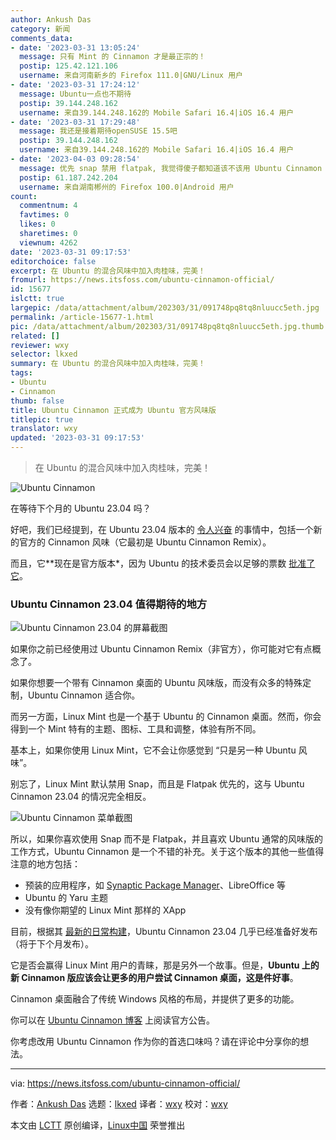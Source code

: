 ```yaml
---
author: Ankush Das
category: 新闻
comments_data:
- date: '2023-03-31 13:05:24'
  message: 只有 Mint 的 Cinnamon 才是最正宗的！
  postip: 125.42.121.106
  username: 来自河南新乡的 Firefox 111.0|GNU/Linux 用户
- date: '2023-03-31 17:24:12'
  message: Ubuntu一点也不期待
  postip: 39.144.248.162
  username: 来自39.144.248.162的 Mobile Safari 16.4|iOS 16.4 用户
- date: '2023-03-31 17:29:48'
  message: 我还是接着期待openSUSE 15.5吧
  postip: 39.144.248.162
  username: 来自39.144.248.162的 Mobile Safari 16.4|iOS 16.4 用户
- date: '2023-04-03 09:28:54'
  message: 优先 snap 禁用 flatpak, 我觉得傻子都知道该不该用 Ubuntu Cinnamon
  postip: 61.187.242.204
  username: 来自湖南郴州的 Firefox 100.0|Android 用户
count:
  commentnum: 4
  favtimes: 0
  likes: 0
  sharetimes: 0
  viewnum: 4262
date: '2023-03-31 09:17:53'
editorchoice: false
excerpt: 在 Ubuntu 的混合风味中加入肉桂味，完美！
fromurl: https://news.itsfoss.com/ubuntu-cinnamon-official/
id: 15677
islctt: true
largepic: /data/attachment/album/202303/31/091748pq8tq8nluucc5eth.jpg
permalink: /article-15677-1.html
pic: /data/attachment/album/202303/31/091748pq8tq8nluucc5eth.jpg.thumb.jpg
related: []
reviewer: wxy
selector: lkxed
summary: 在 Ubuntu 的混合风味中加入肉桂味，完美！
tags:
- Ubuntu
- Cinnamon
thumb: false
title: Ubuntu Cinnamon 正式成为 Ubuntu 官方风味版
titlepic: true
translator: wxy
updated: '2023-03-31 09:17:53'
---
```



> 
> 在 Ubuntu 的混合风味中加入肉桂味，完美！
> 
> 
> 


![Ubuntu Cinnamon](/data/attachment/album/202303/31/091748pq8tq8nluucc5eth.jpg)


在等待下个月的 Ubuntu 23.04 吗？


好吧，我们已经提到，在 Ubuntu 23.04 版本的 [令人兴奋](https://news.itsfoss.com/ubuntu-23-04/) 的事情中，包括一个新的官方的 Cinnamon 风味（它最初是 Ubuntu Cinnamon Remix）。


而且，它\*\*现在是官方版本\*，因为 Ubuntu 的技术委员会以足够的票数 [批准了它](https://lists.ubuntu.com/archives/technical-board/2023-March/002725.html?ref=its-foss-news)。


### Ubuntu Cinnamon 23.04 值得期待的地方


![Ubuntu Cinnamon 23.04 的屏幕截图](/data/attachment/album/202303/31/091753g22p86xzx021qm8z.jpg)


如果你之前已经使用过 Ubuntu Cinnamon Remix（非官方），你可能对它有点概念了。


如果你想要一个带有 Cinnamon 桌面的 Ubuntu 风味版，而没有众多的特殊定制，Ubuntu Cinnamon 适合你。


而另一方面，Linux Mint 也是一个基于 Ubuntu 的 Cinnamon 桌面。然而，你会得到一个 Mint 特有的主题、图标、工具和调整，体验有所不同。


基本上，如果你使用 Linux Mint，它不会让你感觉到 “只是另一种 Ubuntu 风味”。


别忘了，Linux Mint 默认禁用 Snap，而且是 Flatpak 优先的，这与 Ubuntu Cinnamon 23.04 的情况完全相反。


![Ubuntu Cinnamon 菜单截图](/data/attachment/album/202303/31/091754ef57t6mfu8u4elnm.jpg)


所以，如果你喜欢使用 Snap 而不是 Flatpak，并且喜欢 Ubuntu 通常的风味版的工作方式，Ubuntu Cinnamon 是一个不错的补充。关于这个版本的其他一些值得注意的地方包括：


* 预装的应用程序，如 [Synaptic Package Manager](https://itsfoss.com/synaptic-package-manager/?ref=its-foss-news)、LibreOffice 等
* Ubuntu 的 Yaru 主题
* 没有像你期望的 Linux Mint 那样的 XApp


目前，根据其 [最新的日常构建](https://cdimage.ubuntu.com/ubuntucinnamon/daily-live/current/?ref=its-foss-news)，Ubuntu Cinnamon 23.04 几乎已经准备好发布（将于下个月发布）。


它是否会赢得 Linux Mint 用户的青睐，那是另外一个故事。但是，**Ubuntu 上的新 Cinnamon 版应该会让更多的用户尝试 Cinnamon 桌面，这是件好事**。


Cinnamon 桌面融合了传统 Windows 风格的布局，并提供了更多的功能。


你可以在 [Ubuntu Cinnamon 博客](https://ubuntucinnamon.org/ubuntu-cinnamon-flavor-status-announcement/?ref=its-foss-news) 上阅读官方公告。


你考虑改用 Ubuntu Cinnamon 作为你的首选口味吗？请在评论中分享你的想法。




---


via: <https://news.itsfoss.com/ubuntu-cinnamon-official/>


作者：[Ankush Das](https://news.itsfoss.com/author/ankush/) 选题：[lkxed](https://github.com/lkxed/) 译者：[wxy](https://github.com/wxy) 校对：[wxy](https://github.com/wxy)


本文由 [LCTT](https://github.com/LCTT/TranslateProject) 原创编译，[Linux中国](https://linux.cn/) 荣誉推出